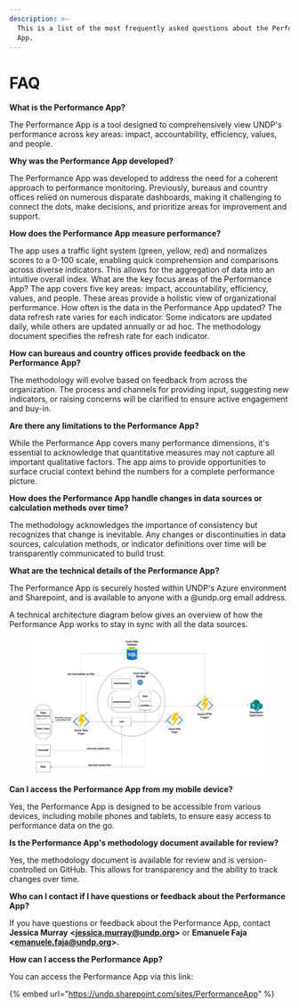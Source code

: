 ```yaml
---
description: >-
  This is a list of the most frequently asked questions about the Performance
  App.
---
```


# FAQ

**What is the Performance App?**

The Performance App is a tool designed to comprehensively view UNDP's performance across key areas: impact, accountability, efficiency, values, and people.

**Why was the Performance App developed?**

The Performance App was developed to address the need for a coherent approach to performance monitoring. Previously, bureaus and country offices relied on numerous disparate dashboards, making it challenging to connect the dots, make decisions, and prioritize areas for improvement and support.

**How does the Performance App measure performance?**&#x20;

The app uses a traffic light system (green, yellow, red) and normalizes scores to a 0-100 scale, enabling quick comprehension and comparisons across diverse indicators. This allows for the aggregation of data into an intuitive overall index. What are the key focus areas of the Performance App? The app covers five key areas: impact, accountability, efficiency, values, and people. These areas provide a holistic view of organizational performance. How often is the data in the Performance App updated? The data refresh rate varies for each indicator. Some indicators are updated daily, while others are updated annually or ad hoc. The methodology document specifies the refresh rate for each indicator.&#x20;

**How can bureaus and country offices provide feedback on the Performance App?**&#x20;

The methodology will evolve based on feedback from across the organization. The process and channels for providing input, suggesting new indicators, or raising concerns will be clarified to ensure active engagement and buy-in.&#x20;

**Are there any limitations to the Performance App?**&#x20;

While the Performance App covers many performance dimensions, it's essential to acknowledge that quantitative measures may not capture all important qualitative factors. The app aims to provide opportunities to surface crucial context behind the numbers for a complete performance picture.&#x20;

**How does the Performance App handle changes in data sources or calculation methods over time?**&#x20;

The methodology acknowledges the importance of consistency but recognizes that change is inevitable. Any changes or discontinuities in data sources, calculation methods, or indicator definitions over time will be transparently communicated to build trust.&#x20;

**What are the technical details of the Performance App?**

The Performance App is securely hosted within UNDP's Azure environment and Sharepoint, and is available to anyone with a @undp.org email address.&#x20;

A technical architecture diagram below gives an overview of how the Performance App works to stay in sync with all the data sources. &#x20;

<figure><img src=".gitbook/assets/technical diagram.png" alt=""><figcaption></figcaption></figure>

&#x20;

**Can I access the Performance App from my mobile device?**&#x20;

Yes, the Performance App is designed to be accessible from various devices, including mobile phones and tablets, to ensure easy access to performance data on the go.&#x20;

**Is the Performance App's methodology document available for review?**&#x20;

Yes, the methodology document is available for review and is version-controlled on GitHub. This allows for transparency and the ability to track changes over time.&#x20;

**Who can I contact if I have questions or feedback about the Performance App?**&#x20;

If you have questions or feedback about the Performance App, contact **Jessica Murray** **<**[**jessica.murray@undp.org**](mailto:jessica.murray@undp.org)**>** or **Emanuele Faja <**[**emanuele.faja@undp.org**](mailto:emanuele.faja@undp.org)**>.**&#x20;

**How can I access the Performance App?**&#x20;

You can access the Performance App via this link:&#x20;

{% embed url="https://undp.sharepoint.com/sites/PerformanceApp" %}




